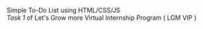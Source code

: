 Simple To-Do List using HTML/CSS/JS <br>
<i>Task 1</i> of Let's Grow more Virtual Internship Program ( LGM VIP )
